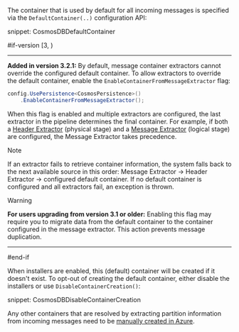 The container that is used by default for all incoming messages is specified via the `DefaultContainer(..)` configuration API:

snippet: CosmosDBDefaultContainer

#if-version [3, )

---

**Added in version 3.2.1:** By default, message container extractors cannot override the configured default container. To allow extractors to override the default container, enable the `EnableContainerFromMessageExtractor` flag:

```csharp
config.UsePersistence<CosmosPersistence>()
    .EnableContainerFromMessageExtractor();
```

When this flag is enabled and multiple extractors are configured, the last extractor in the pipeline determines the final container. For example, if both a [Header Extractor](/persistence/cosmosdb/transactions.md#specifying-the-container-to-use-for-the-transaction-using-message-header-values) (physical stage) and a [Message Extractor](/persistence/cosmosdb/transactions.md#specifying-the-container-to-use-for-the-transaction-using-the-message-contents) (logical stage) are configured, the Message Extractor takes precedence.

> [!NOTE]
> If an extractor fails to retrieve container information, the system falls back to the next available source in this order: Message Extractor → Header Extractor → configured default container. If no default container is configured and all extractors fail, an exception is thrown.

> [!WARNING]
> **For users upgrading from version 3.1 or older:** Enabling this flag may require you to migrate data from the default container to the container configured in the message extractor. This action prevents message duplication.
---

#end-if

When installers are enabled, this (default) container will be created if it doesn't exist. To opt-out of creating the default container, either disable the installers or use `DisableContainerCreation()`:

snippet: CosmosDBDisableContainerCreation

Any other containers that are resolved by extracting partition information from incoming messages need to be [manually created in Azure](https://learn.microsoft.com/en-us/azure/cosmos-db/nosql/how-to-create-container).
